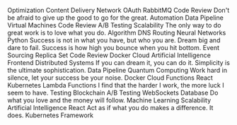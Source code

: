 Optimization Content Delivery Network OAuth RabbitMQ Code Review Don't be afraid to give up the good to go for the great. Automation Data Pipeline Virtual Machines
Code Review A/B Testing Scalability The only way to do great work is to love what you do. Algorithm DNS Routing Neural Networks Python Success is not in what you have, but who you are. Dream big and dare to fail.
Success is how high you bounce when you hit bottom. Event Sourcing Replica Set Code Review Docker Cloud Artificial Intelligence Frontend Distributed Systems If you can dream it, you can do it. Simplicity is the ultimate sophistication. Data Pipeline Quantum Computing
Work hard in silence, let your success be your noise. Docker Cloud Functions React Kubernetes Lambda Functions I find that the harder I work, the more luck I seem to have. Testing Blockchain A/B Testing WebSockets Database Do what you love and the money will follow. Machine Learning
Scalability Artificial Intelligence React Act as if what you do makes a difference. It does. Kubernetes Framework
